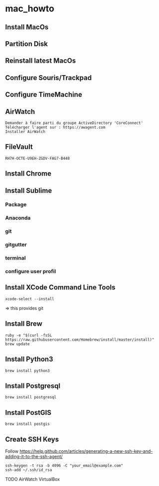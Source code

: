 # mac_howto

## Install MacOs

## Partition Disk

## Reinstall latest MacOs

## Configure Souris/Trackpad

## Configure TimeMachine

## AirWatch

	Demander à faire parti du groupe ActiveDirectory 'CoreConnect'
	Télécharger l'agent sur : https://awagent.com
	Installer AirWatch

## FileVault

	RH7H-OCTE-U9EH-ZGDV-FAG7-B448

## Install Chrome

## Install Sublime

### Package

### Anaconda

### git

### gitgutter

### terminal

### configure user profil

## Install XCode Command Line Tools

	xcode-select --install

=> this provides git

## Install Brew

	ruby -e "$(curl -fsSL https://raw.githubusercontent.com/Homebrew/install/master/install)"
	brew update

## Install Python3

	brew install python3


## Install Postgresql

	brew install postgresql

## Install PostGIS

	brew install postgis


## Create SSH Keys

Follow https://help.github.com/articles/generating-a-new-ssh-key-and-adding-it-to-the-ssh-agent/

	ssh-keygen -t rsa -b 4096 -C "your_email@example.com"
	ssh-add ~/.ssh/id_rsa




TODO
AirWatch
VirtualBox
